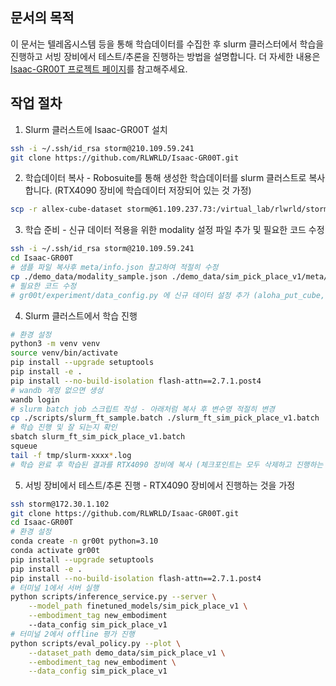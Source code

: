 ## 문서의 목적
이 문서는 텔레옵시스템 등을 통해 학습데이터를 수집한 후 slurm 클러스터에서 학습을 진행하고 서빙 장비에서 테스트/추론을 진행하는 방법을 설명합니다. 
더 자세한 내용은 [Isaac-GR00T 프로젝트 페이지](https://github.com/RLWRLD/Isaac-GR00T)를 참고해주세요.

## 작업 절차
1. Slurm 클러스트에 Isaac-GR00T 설치 
```sh
ssh -i ~/.ssh/id_rsa storm@210.109.59.241
git clone https://github.com/RLWRLD/Isaac-GR00T.git
```


2. 학습데이터 복사 - Robosuite를 통해 생성한 학습데이터를 slurm 클러스트로 복사합니다. (RTX4090 장비에 학습데이터 저장되어 있는 것 가정)
```sh
scp -r allex-cube-dataset storm@61.109.237.73:/virtual_lab/rlwrld/storm/Isaa-GR00t/demo_data/
```

3. 학습 준비 - 신규 데이터 적용을 위한 modality 설정 파일 추가 및 필요한 코드 수정
```sh
ssh -i ~/.ssh/id_rsa storm@210.109.59.241
cd Isaac-GR00T
# 샘플 파일 복사후 meta/info.json 참고하여 적절히 수정
cp ./demo_data/modality_sample.json ./demo_data/sim_pick_place_v1/meta/modality.json
# 필요한 코드 수정
# gr00t/experiment/data_config.py 에 신규 데이터 설정 추가 (aloha_put_cube, franka_hook 등을 참고하여 코드 작성)
```

4. Slurm 클러스트에서 학습 진행
```sh
# 환경 설정
python3 -m venv venv
source venv/bin/activate
pip install --upgrade setuptools
pip install -e .
pip install --no-build-isolation flash-attn==2.7.1.post4
# wandb 계정 없으면 생성
wandb login 
# slurm batch job 스크립트 작성 - 아래처럼 복사 후 변수명 적절히 변경
cp ./scripts/slurm_ft_sample.batch ./slurm_ft_sim_pick_place_v1.batch 
# 학습 진행 및 잘 되는지 확인
sbatch slurm_ft_sim_pick_place_v1.batch
squeue
tail -f tmp/slurm-xxxx*.log
# 학습 완료 후 학습된 결과를 RTX4090 장비에 복사 (체크포인트는 모두 삭제하고 진행하는 것이 빠름)
```

5. 서빙 장비에서 테스트/추론 진행 - RTX4090 장비에서 진행하는 것을 가정
```sh
ssh storm@172.30.1.102
git clone https://github.com/RLWRLD/Isaac-GR00T.git
cd Isaac-GR00T
# 환경 설정
conda create -n gr00t python=3.10
conda activate gr00t
pip install --upgrade setuptools
pip install -e .
pip install --no-build-isolation flash-attn==2.7.1.post4
# 터미널 1에서 서버 실행
python scripts/inference_service.py --server \
    --model_path finetuned_models/sim_pick_place_v1 \
    --embodiment_tag new_embodiment
    --data_config sim_pick_place_v1
# 터미널 2에서 offline 평가 진행
python scripts/eval_policy.py --plot \
    --dataset_path demo_data/sim_pick_place_v1 \
    --embodiment_tag new_embodiment \
    --data_config sim_pick_place_v1
```

